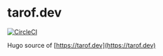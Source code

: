 # tarof.dev

[![CircleCI](https://circleci.com/gh/0tarof/tarof-dev.svg?style=svg)](https://circleci.com/gh/0tarof/tarof-dev)

Hugo source of [https://tarof.dev](https://tarof.dev)